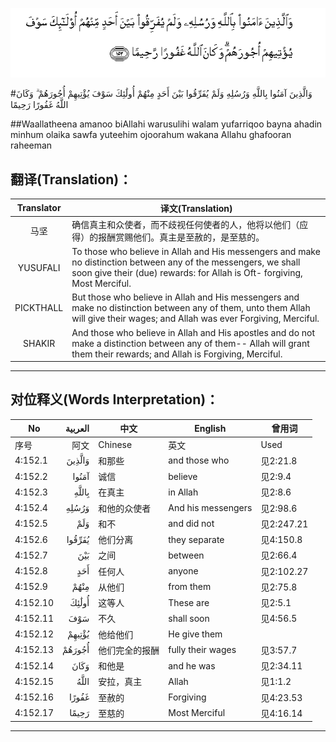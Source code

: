 ![004:152](images/004_152.gif)

#وَالَّذِينَ آمَنُوا بِاللَّهِ وَرُسُلِهِ وَلَمْ يُفَرِّقُوا بَيْنَ أَحَدٍ مِنْهُمْ أُولَٰئِكَ سَوْفَ يُؤْتِيهِمْ أُجُورَهُمْ ۗ وَكَانَ اللَّهُ غَفُورًا رَحِيمًا 

##Waallatheena amanoo biAllahi warusulihi walam yufarriqoo bayna ahadin minhum olaika sawfa yuteehim ojoorahum wakana Allahu ghafooran raheeman 

## 翻译(Translation)：

| Translator | 译文(Translation)                                            |
| :--------: | ------------------------------------------------------------ |
|    马坚    | 确信真主和众使者，而不歧视任何使者的人，他将以他们（应得）的报酬赏赐他们。真主是至赦的，是至慈的。 |
|  YUSUFALI  | To those who believe in Allah and His messengers and make no distinction between any of the messengers, we shall soon give their (due) rewards: for Allah is Oft- forgiving, Most Merciful. |
| PICKTHALL  | But those who believe in Allah and His messengers and make no distinction between any of them, unto them Allah will give their wages; and Allah was ever Forgiving, Merciful. |
|   SHAKIR   | And those who believe in Allah and His apostles and do not make a distinction between any of them-- Allah will grant them their rewards; and Allah is Forgiving, Merciful. |

---

## 对位释义(Words Interpretation)：

| No   | العربية | 中文    | English | 曾用词 |
| ---- | ------: | ------- | ------- | ------ |
| 序号 |    阿文 | Chinese | 英文    | Used   |
| 4:152.1  | وَالَّذِينَ | 和那些       | and those who      | 见2:21.8   |
| 4:152.2  | آمَنُوا  | 诚信         | believe            | 见2:9.4    |
| 4:152.3  | بِاللَّهِ  | 在真主       | in Allah           | 见2:8.6    |
| 4:152.4  | وَرُسُلِهِ  | 和他的众使者 | And his messengers | 见2:98.6   |
| 4:152.5  | وَلَمْ    | 和不         | and did not        | 见2:247.21 |
| 4:152.6  | يُفَرِّقُوا | 他们分离     | they separate      | 见4:150.8  |
| 4:152.7  | بَيْنَ    | 之间         | between            | 见2:66.4   |
| 4:152.8  | أَحَدٍ    | 任何人       | anyone             | 见2:102.27 |
| 4:152.9  | مِنْهُمْ   | 从他们       | from them          | 见2:75.8   |
| 4:152.10 | أُولَٰئِكَ  | 这等人       | These are          | 见2:5.1    |
| 4:152.11 | سَوْفَ    | 不久         | shall soon         | 见4:56.5   |
| 4:152.12 | يُؤْتِيهِمْ | 他给他们     | He give them       |            |
| 4:152.13 | أُجُورَهُمْ | 他们完全的报酬 | fully their wages  | 见3:57.7   |
| 4:152.14 | وَكَانَ   | 和他是       | and he was         | 见2:34.11  |
| 4:152.15 | اللَّهُ   | 安拉，真主   | Allah              | 见1:1.2    |
| 4:152.16 | غَفُورًا  | 至赦的       | Forgiving          | 见4:23.53  |
| 4:152.17 | رَحِيمًا  | 至慈的       | Most Merciful      | 见4:16.14  |

---
